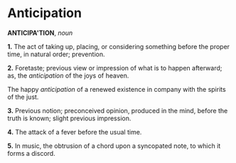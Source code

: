 # Anticipation

**ANTICIPA'TION**, _noun_

**1.** The act of taking up, placing, or considering something before the proper time, in natural order; prevention.

**2.** Foretaste; previous view or impression of what is to happen afterward; as, the _anticipation_ of the joys of heaven.

The happy _anticipation_ of a renewed existence in company with the spirits of the just.

**3.** Previous notion; preconceived opinion, produced in the mind, before the truth is known; slight previous impression.

**4.** The attack of a fever before the usual time.

**5.** In music, the obtrusion of a chord upon a syncopated note, to which it forms a discord.